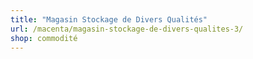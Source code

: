 ```yaml
---
title: "Magasin Stockage de Divers Qualités"
url: /macenta/magasin-stockage-de-divers-qualites-3/
shop: commodité
---
```

